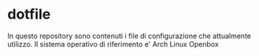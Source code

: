 # dotfile
In questo repository sono contenuti i file di configurazione che attualmente utilizzo.
Il sistema operativo di riferimento e' Arch Linux Openbox
